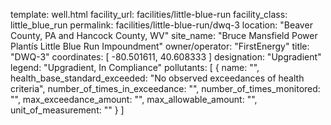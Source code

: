 template: well.html
facility_url: facilities/little-blue-run
facility_class: little_blue_run
permalink: facilities/little-blue-run/dwq-3
location: "Beaver County, PA and Hancock County, WV"
site_name: "Bruce Mansfield Power Plantís Little Blue Run Impoundment"
owner/operator: "FirstEnergy"
title: "DWQ-3"
coordinates: [
  -80.501611,
  40.608333
]
designation: "Upgradient"
legend: "Upgradient, In Compliance"
pollutants: [
  {
  name: "",
  health_base_standard_exceeded: "No observed exceedances of health criteria",
  number_of_times_in_exceedance: "",
  number_of_times_monitored: "",
  max_exceedance_amount: "",
  max_allowable_amount: "",
  unit_of_measurement: ""
  }
]
